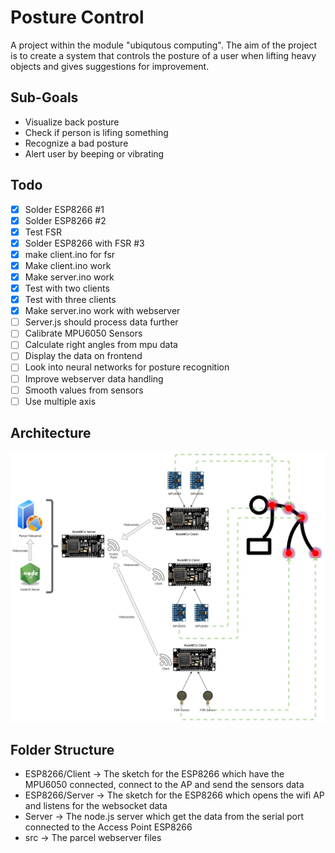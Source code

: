 # Posture Control
A project within the module "ubiqutous computing". The aim of the project is to create a system that controls the posture of a user when lifting heavy objects and gives suggestions for improvement.

## Sub-Goals

- Visualize back posture
- Check if person is lifing something
- Recognize a bad posture
- Alert user by beeping or vibrating
 
## Todo

- [x] Solder ESP8266 #1
- [x] Solder ESP8266 #2
- [x] Test FSR
- [x] Solder ESP8266 with FSR #3
- [x] make client.ino for fsr
- [x] Make client.ino work
- [x] Make server.ino work
- [x] Test with two clients
- [x] Test with three clients
- [x] Make server.ino work with webserver
- [ ] Server.js should process data further
- [ ] Calibrate MPU6050 Sensors
- [ ] Calculate right angles from mpu data
- [ ] Display the data on frontend
- [ ] Look into neural networks for posture recognition
- [ ] Improve webserver data handling
- [ ] Smooth values from sensors
- [ ] Use multiple axis
## Architecture

![Architecture](/Architecture.jpg)


## Folder Structure

- ESP8266/Client -> The sketch for the ESP8266 which have the MPU6050 connected, connect to the AP and send the sensors data
- ESP8266/Server -> The sketch for the ESP8266 which opens the wifi AP and listens for the websocket data
- Server -> The node.js server which get the data from the serial port connected to the Access Point ESP8266
- src -> The parcel webserver files

